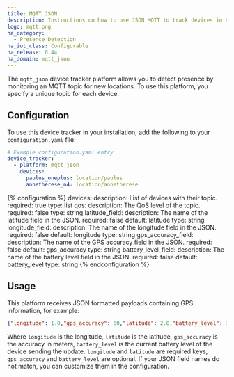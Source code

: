 ```yaml
---
title: MQTT JSON
description: Instructions on how to use JSON MQTT to track devices in Home Assistant.
logo: mqtt.png
ha_category:
  - Presence Detection
ha_iot_class: Configurable
ha_release: 0.44
ha_domain: mqtt_json
---
```


The `mqtt_json` device tracker platform allows you to detect presence by monitoring an MQTT topic for new locations. To use this platform, you specify a unique topic for each device.

## Configuration

To use this device tracker in your installation, add the following to your `configuration.yaml` file:

```yaml
# Example configuration.yaml entry
device_tracker:
  - platform: mqtt_json
    devices:
      paulus_oneplus: location/paulus
      annetherese_n4: location/annetherese
```

{% configuration %}
devices:
  description: List of devices with their topic.
  required: true
  type: list
qos:
  description: The QoS level of the topic.
  required: false
  type: string
latitude_field:
  description: The name of the latitude field in the JSON.
  required: false
  default: latitude
  type: string
longitude_field:
  description: The name of the longitude field in the JSON.
  required: false
  default: longitude
  type: string
gps_accuracy_field:
  description: The name of the GPS accuracy field in the JSON.
  required: false
  default: gps_accuracy
  type: string
battery_level_field:
  description: The name of the battery level field in the JSON.
  required: false
  default: battery_level
  type: string
{% endconfiguration %}

## Usage

This platform receives JSON formatted payloads containing GPS information, for example:

```json
{"longitude": 1.0,"gps_accuracy": 60,"latitude": 2.0,"battery_level": 99.9}
```

Where `longitude` is the longitude, `latitude` is the latitude, `gps_accuracy` is the accuracy in meters, `battery_level` is the current battery level of the device sending the update.
`longitude` and `latitude` are required keys, `gps_accuracy` and `battery_level` are optional. If your JSON field names do not match, you can customize them in the configuration.
